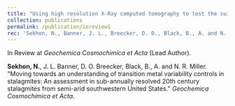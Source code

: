```yaml
---
title: "Using high resolution X-Ray computed tomography to test the suitability and guide the preparation of stalagmites for paleoclimate reconstruction."
collection: publications
permalink: /publication/inreview1
rec: 'Sekhon, N., Banner, J. L., Breecker, D. O., Black, B., A. and N. R. Miller &quot;Moving towards an understanding of transition metal variability controls in stalagmites: An assessment in sub-annually resolved 20th century stalagmites from semi-arid southwestern United States.&quot; <i>Geochemica Cosmochimica et Acta</i>.'
---
```


In Review at <i>Geochemica Cosmochimica et Acta</i> (Lead Author).

**Sekhon, N.**, J. L. Banner, D. O. Breecker, Black, B., A. and N. R. Miller. &quot;Moving towards an understanding of transition metal variability controls in stalagmites: An assessment in sub-annually resolved 20th century stalagmites from semi-arid southwestern United States.&quot; <i>Geochemica Cosmochimica et Acta</i>.
